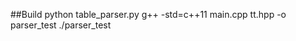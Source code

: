 ##Build
    python table_parser.py
    g++ -std=c++11 main.cpp tt.hpp -o parser_test
    ./parser_test

